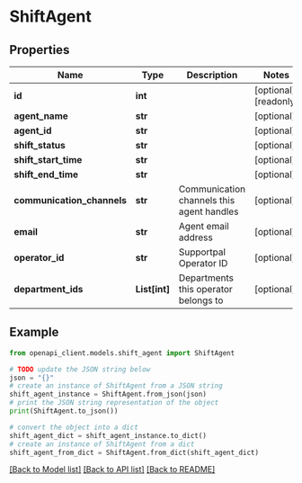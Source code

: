 # ShiftAgent


## Properties

Name | Type | Description | Notes
------------ | ------------- | ------------- | -------------
**id** | **int** |  | [optional] [readonly] 
**agent_name** | **str** |  | [optional] 
**agent_id** | **str** |  | [optional] 
**shift_status** | **str** |  | [optional] 
**shift_start_time** | **str** |  | [optional] 
**shift_end_time** | **str** |  | [optional] 
**communication_channels** | **str** | Communication channels this agent handles | [optional] 
**email** | **str** | Agent email address | [optional] 
**operator_id** | **str** | Supportpal Operator ID | [optional] 
**department_ids** | **List[int]** | Departments this operator belongs to | [optional] 

## Example

```python
from openapi_client.models.shift_agent import ShiftAgent

# TODO update the JSON string below
json = "{}"
# create an instance of ShiftAgent from a JSON string
shift_agent_instance = ShiftAgent.from_json(json)
# print the JSON string representation of the object
print(ShiftAgent.to_json())

# convert the object into a dict
shift_agent_dict = shift_agent_instance.to_dict()
# create an instance of ShiftAgent from a dict
shift_agent_from_dict = ShiftAgent.from_dict(shift_agent_dict)
```
[[Back to Model list]](../README.md#documentation-for-models) [[Back to API list]](../README.md#documentation-for-api-endpoints) [[Back to README]](../README.md)


